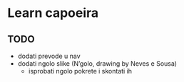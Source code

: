 # Learn capoeira

## TODO
- dodati prevode u nav
- dodati ngolo slike (N’golo, drawing by Neves e Sousa)
  - isprobati ngolo pokrete i skontati ih
